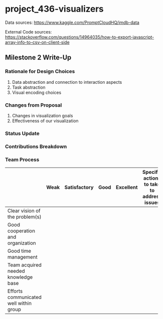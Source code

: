 # project_436-visualizers

Data sources: https://www.kaggle.com/PromptCloudHQ/imdb-data

External Code sources: https://stackoverflow.com/questions/14964035/how-to-export-javascript-array-info-to-csv-on-client-side

## Milestone 2 Write-Up

### Rationale for Design Choices
1. Data abstraction and connection to interaction aspects
2. Task abstraction
3. Visual encoding choices

### Changes from Proposal
1. Changes in visualization goals
2. Effectiveness of our visualization

### Status Update

### Contributions Breakdown

### Team Process
|                                        | Weak | Satisfactory | Good | Excellent | Specific actions to take to address issues |
|----------------------------------------|------|--------------|------|-----------|--------------------------------------------|
| Clear vision of the problem(s)         |      |              |      |           |                                            |
| Good cooperation and organization      |      |              |      |           |                                            |
| Good time management                   |      |              |      |           |                                            |
| Team acquired needed knowledge base    |      |              |      |           |                                            |
| Efforts communicated well within group |      |              |      |           |                                            |